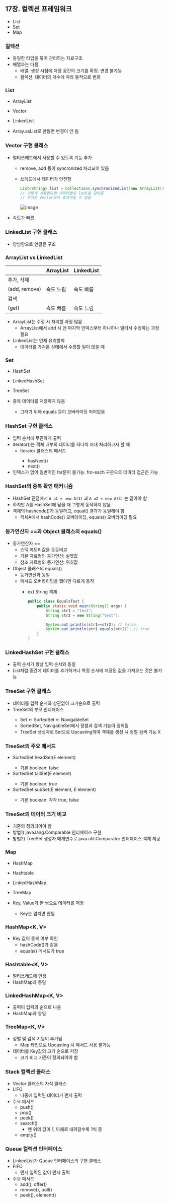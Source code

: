 
## 17장. 컬렉션 프레임워크

- List
- Set
- Map

### 컬렉션

- 동일한 타입을 묶어 관리하는 자료구조
- 배열과는 다름
    - 배열: 생성 시점에 저장 공간의 크기를 확정. 변경 불가능
    - 컬렉션: 데이터의 개수에 따라 동적으로 변화

### List

- ArrayList
- Vector
- LinkedList

- Array.asList로 만들면 변경이 안 됨

### Vector<E> 구현 클래스

- 멀티쓰레드에서 사용할 수 있도록 기능 추가
    - remove, add 등이 syncronized 처리되어 있음
    - 쓰레드에서 데이터가 안전함
        
        ```java
        List<String> list = Collections.synchronizedList(new ArrayList());
        // 이렇게 사용한다면 데이터별로 lock을 걸어줌
        // 무거운 Vector보다 효과적일 수 있음
        ```
        
        ![image](https://github.com/sangeun99/hyundai-it-e-java-fullstack/assets/63828057/9a5eb8ec-8db4-4c44-b608-e9870a00b8ee)
        
- 속도가 빠름

### LinkedList<E> 구현 클래스

- 양방향으로 연결된 구조

### ArrayList<E> vs LinkedList<E>

|  | ArrayList<E> | LinkedList<E> |
| --- | --- | --- |
| 추가, 삭제
(add, remove) | 속도 느림 | 속도 빠름 |
| 검색
(get) | 속도 빠름 | 속도 느림 |
- ArrayList는 수정 시 처리할 과정 많음
    - ArrayList에서 add 시 맨 마지막 인덱스부터 하나하나 밀려서 수정하는 과정 필요
- LinkedList는 언제 유리할까
    - 데이터를 가져온 상태에서 수정할 일이 많을 때

### Set

- HashSet
- LinkedHashSet
- TreeSet

- 중복 데이터를 저장하지 않음
    - 그러기 위해 equals 등이 오버라이딩 되어있음

### HashSet<E> 구현 클래스

- 입력 순서에 무관하게 출력
- iterator()는 객체 내부의 데이터를 하나씩 꺼내 처리하고자 할 때
    - Iterator<E> 클래스의 메서드
        - hasNext()
        - next()
- 인덱스가 없어 일반적인 for문이 불가능. for-each 구문으로 데이터 접근은 가능

### HashSet<E>의 중복 확인 매커니즘

- HashSet 관점에서 `A a1 = new A(3)` 과 `A a2 = new A(3)` 는 같아야 함
- 하지만 A를 HashSet에 담을 때 그렇게 동작하지 않음
- 객체의 hashcode()가 동일하고, equal() 결과가 동일해야 함
    - 객체A에서 hashCode() 오버라이딩, equals() 오버라이딩 필요

### 등가연산자 ==과 Object 클래스의 equals()

- 등가연산자 ==
    - 스택 메모리값을 동등비교
    - 기본 자료형의 등가연산: 실젯값
    - 참조 자료형의 등가연산: 위칫값
- Object 클래스의 equals()
    - 등가연산과 동일
    - 메서드 오버라이딩을 했다면 다르게 동작
        - ex) String 객체
            
            ```java
            public class EqualsTest {
                public static void main(String[] args) {
                	String str1 = "test";
                	String str2 = new String("test");
            
                	System.out.println(str1==str2); // false
                	System.out.println(str1.equals(str2)); // true
            	}
            }
            ```
            

### LinkedHashSet<E> 구현 클래스

- 출력 순서가 항상 입력 순서와 동일
- List<E>처럼 중간에 데이터를 추가하거나 특정 순서에 저장된 값을 가져오는 것은 불가능

### TreeSet<E> 구현 클래스

- 데이터를 입력 순서와 상관없이 크기순으로 출력
- TreeSet<E>의 부모 인터페이스
    - Set ← SortedSet ← NavigableSet
    - SortedSet, NavigableSet에서 정렬과 검색 기능이 정의됨
    - TreeSet<E> 생성자로  Set으로 Upcasting하여 객체를 생성 시 정렬 검색 기능 X

### TreeSet<E>의 주요 메서드

- SortedSet<E> headSet(E element)
    - 기본 boolean: false
- SortedSet<E> tailSet(E element)
    - 기본 boolean: true
- SortedSet<E> subSet(E element, E element)
    - 기본 boolean: 각각 true, false
    

### TreeSet<E>의 데이터 크기 비교

- 기준의 정의되어야 함
- 방법1) java.lang.Comparable<T> 인터페이스 구현
- 방법2) TreeSet 생성자 매개변수로 java.util.Comparator<T> 인터페이스 객체 제공

### Map

- HashMap
- Hashtable
- LinkedHashMap
- TreeMap

- Key, Value가 한 쌍으로 데이터를 저장
    - Key는 겹치면 안됨

### HashMap<K, V>

- Key 값의 중복 여부 확인
    - hashCode()가 같음
    - equals() 메서드가 true
    

### Hashtable<K, V>

- 멀티쓰레드에 안정
- HashMap과 동일

### LinkedHashMap<K, V>

- 출력이 입력의 순으로 나옴
- HashMap과 동일

### TreeMap<K, V>

- 정렬 및 검색 기능이 추가됨
    - Map 타입으로 Upcasting 시 메서드 사용 불가능
- 데이터를 Key값의 크기 순으로 저장
    - 크기 비교 기준이 정의되어야 함

### Stack<E> 컬렉션 클래스

- Vector<E> 클래스의 자식 클래스
- LIFO
    - 나중에 입력된 데이터가 먼저 출력
- 주요 메서드
    - push()
    - pop()
    - peek()
    - search()
        - 맨 위의 값이 1, 아래로 내려갈수록 1씩 증
    - empty()

### Queue<E> 컬렉션 인터페이스

- LinkedList<E>가 Queue<E> 인터페이스의 구현 클래스
- FIFO
    - 먼저 입력된 값이 먼저 출력
- 주요 메서드
    - add(), offer()
    - remove(), poll()
    - peek(), element()